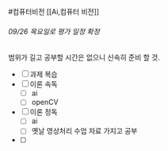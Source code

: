 #컴퓨터비전 
[[Ai,컴퓨터 비전]]

###### 09/26 목요일로 평가 일정 확정
범위가 길고 공부할 시간은 없으니 신속히 준비 할 것.


- [ ] 과제 복습
- [ ] 이론 속독
	- [ ] ai
	- [ ] openCV
- [ ] 이론 정독
	- [ ] ai
	- [ ] 옛날 영상처리 수업 자료 가지고 공부
- [ ] 